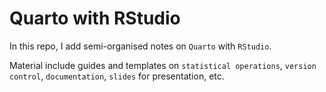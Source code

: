 # Quarto with RStudio

In this repo, I add semi-organised notes on `Quarto` with `RStudio`. 

Material include guides and templates on `statistical operations`, `version control`, `documentation`, `slides` for presentation, etc.
